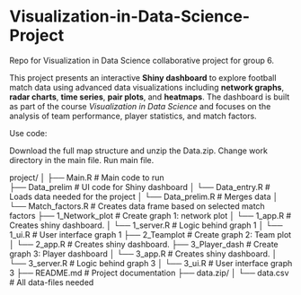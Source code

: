 # Visualization-in-Data-Science-Project
Repo for Visualization in Data Science collaborative project for group 6.

This project presents an interactive **Shiny dashboard** to explore football match data using advanced data visualizations including **network graphs**, **radar charts**, **time series**, **pair plots**, and **heatmaps**. The dashboard is built as part of the course *Visualization in Data Science* and focuses on the analysis of team performance, player statistics, and match factors.


Use code:

Download the full map structure and unzip the Data.zip.
Change work directory in the main file. 
Run main file.


project/
│
├── Main.R                      # Main code to run \
├── Data_prelim                 # UI code for Shiny dashboard
│   └── Data_entry.R            # Loads data needed for the project
│   └── Data_prelim.R           # Merges data 
│   └── Match_factors.R         # Creates data frame based on selected match factors
├── 1_Network_plot              # Create graph 1: network plot
│   └── 1_app.R                 # Creates shiny dashboard.
│   └── 1_server.R              # Logic behind graph 1
│   └── 1_ui.R                  # User interface graph 1
├── 2_Teamplot                  # Create graph 2: Team plot
│   └── 2_app.R                 # Creates shiny dashboard.
├── 3_Player_dash               # Create graph 3: Player dashboard
│   └── 3_app.R                 # Creates shiny dashboard.
│   └── 3_server.R              # Logic behind graph 3
│   └── 3_ui.R                  # User interface graph 3
├── README.md                   # Project documentation
├── data.zip/
│   └── data.csv                # All data-files needed



